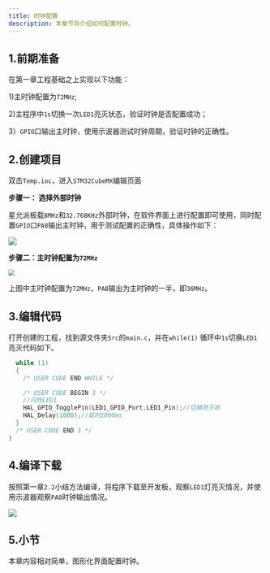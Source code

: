 ```yaml
---
title: 时钟配置
description: 本章节将介绍如何配置时钟。
---
```


## 1.前期准备

在第一章工程基础之上实现以下功能：

1)主时钟配置为`72MHz`;

2)主程序中`1s`切换一次`LED1`亮灭状态，验证时钟是否配置成功；

3）`GPIO`口输出主时钟，使用示波器测试时钟周期，验证时钟的正确性。

## 2.创建项目

双击`Temp.ioc`，进入`STM32CubeMX`编辑页面

**步骤一： 选择外部时钟**

星允派板载`8MHz`和`32.768KHz`外部时钟，在软件界面上进行配置即可使用，同时配置`GPIO`口`PA8`输出主时钟，用于测试配置的正确性，具体操作如下：

![](/images/nebula-pi-f103/clock/clk1.png)

**步骤二：主时钟配置为`72MHz`**

<img src="/images/nebula-pi-f103/clock/clk2.png" style="zoom:75%;" />

上图中主时钟配置为`72MHz`，`PA8`输出为主时钟的一半，即`36MHz`。

## 3.编辑代码

打开创建的工程，找到源文件夹`Src`的`main.c`，并在`while(1)` 循环中`1s`切换`LED1`亮灭代码如下。

```c
  while (1)
  {
    /* USER CODE END WHILE */

    /* USER CODE BEGIN 3 */
    //闪烁LED1
    HAL_GPIO_TogglePin(LED1_GPIO_Port,LED1_Pin);//切换亮灭状
    HAL_Delay(1000);//延时1000ms
  }
  /* USER CODE END 3 */
}
```

## 4.编译下载

按照第一章`2.2`小结方法编译，将程序下载至开发板，观察`LED1`灯亮灭情况，并使用示波器观察`PA8`时钟输出情况。

![](/images/nebula-pi-f103/clock/clk3.png)

## 5.小节

本章内容相对简单，图形化界面配置时钟。
